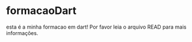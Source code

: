 # formacaoDart
esta é a minha formacao em dart! Por favor leia o arquivo READ para mais informações.
